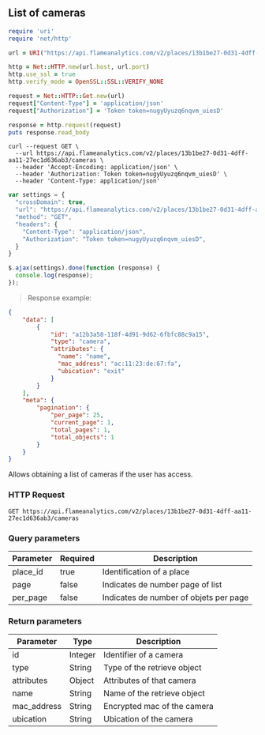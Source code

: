 ## List of cameras

```ruby
require 'uri'
require 'net/http'

url = URI("https://api.flameanalytics.com/v2/places/13b1be27-0d31-4dff-aa11-27ec1d636ab3/cameras")

http = Net::HTTP.new(url.host, url.port)
http.use_ssl = true
http.verify_mode = OpenSSL::SSL::VERIFY_NONE

request = Net::HTTP::Get.new(url)
request["Content-Type"] = 'application/json'
request["Authorization"] = 'Token token=nugyUyuzq6nqvm_uiesD'

response = http.request(request)
puts response.read_body
```

```shell
curl --request GET \
  --url https://api.flameanalytics.com/v2/places/13b1be27-0d31-4dff-aa11-27ec1d636ab3/cameras \
  --header 'Accept-Encoding: application/json' \
  --header 'Authorization: Token token=nugyUyuzq6nqvm_uiesD' \
  --header 'Content-Type: application/json'
```

```javascript
var settings = {
  "crossDomain": true,
  "url": "https://api.flameanalytics.com/v2/places/13b1be27-0d31-4dff-aa11-27ec1d636ab3/cameras",
  "method": "GET",
  "headers": {
    "Content-Type": "application/json",
    "Authorization": "Token token=nugyUyuzq6nqvm_uiesD",
  }
}

$.ajax(settings).done(function (response) {
  console.log(response);
});
```

> Response example:

```json
{
    "data": [
        {
            "id": "a12b3a58-118f-4d91-9d62-6fbfc88c9a15",
            "type": "camera",
            "attributes": {
              "name": "name",
              "mac_address": "ac:11:23:de:67:fa",
              "ubication": "exit"
            }
        }
    ],
    "meta": {
        "pagination": {
            "per_page": 25,
            "current_page": 1,
            "total_pages": 1,
            "total_objects": 1
        }
    }
}
```

Allows obtaining a list of cameras if the user has access.

### HTTP Request

`GET https://api.flameanalytics.com/v2/places/13b1be27-0d31-4dff-aa11-27ec1d636ab3/cameras`

### Query parameters

Parameter | Required | Description
--------- | ------- | -----------
place_id | true | Identification of a place
page | false | Indicates de number page of list
per_page | false | Indicates de number of objets per page


### Return parameters

Parameter | Type | Description
--------- | ------- | -----------
id | Integer | Identifier of a camera
type | String | Type of the retrieve object
attributes | Object | Attributes of that camera
name | String | Name of the retrieve object
mac_address | String | Encrypted mac of the camera
ubication | String | Ubication of the camera